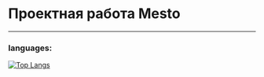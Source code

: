 # Проектная работа Mesto

  ---

### languages:
[![Top Langs](https://github-readme-stats.vercel.app/api/top-langs/?username=tARRYsEEKER&layout=compact&theme=vision-friendly-dark)](https://github.com/anuraghazra/github-readme-stats)